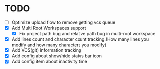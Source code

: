 # TODO

- [ ] Optimize upload flow to remove getting vcs queue
- [x] Add Multi Root Workspaces support
	- [x] Fix project path bug and relative path bug in multi-root workspace
- [x] Add lines count and character count tracking.(How many lines you modify and how many characters you modify)
- [x] Add VCS(git) information tracking
- [x] Add config about show/hide status bar icon
- [x] Add config item about inactivity time
